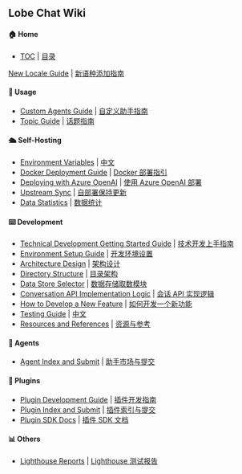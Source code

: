 ## Lobe Chat Wiki

#### 🏠 Home

- [TOC](Home) | [目录](Home)

<!-- DOCS LIST -->

[New Locale Guide](https://github.com/lobehub/lobe-chat/wiki/Add-New-Locale) | [新语种添加指南](https://github.com/lobehub/lobe-chat/wiki/Add-New-Locale.zh-CN)

#### 🤯 Usage

- [Custom Agents Guide](https://github.com/lobehub/lobe-chat/wiki/Usage-Agents) | [自定义助手指南](https://github.com/lobehub/lobe-chat/wiki/Usage-Agents.zh-CN)
- [Topic Guide](https://github.com/lobehub/lobe-chat/wiki/Usage-Topics) | [话题指南](https://github.com/lobehub/lobe-chat/wiki/Usage-Topics.zh-CN)

#### 🛳 Self-Hosting

- [Environment Variables](https://github.com/lobehub/lobe-chat/wiki/Environment-Variable) | [中文](https://github.com/lobehub/lobe-chat/wiki/Environment-Variable.zh-CN)
- [Docker Deployment Guide](https://github.com/lobehub/lobe-chat/wiki/Docker-Deployment) | [Docker 部署指引](https://github.com/lobehub/lobe-chat/wiki/Docker-Deployment.zh-CN)
- [Deploying with Azure OpenAI](https://github.com/lobehub/lobe-chat/wiki/Deploy-with-Azure-OpenAI) | [使用 Azure OpenAI 部署](https://github.com/lobehub/lobe-chat/wiki/Deploy-with-Azure-OpenAI.zh-CN)
- [Upstream Sync](https://github.com/lobehub/lobe-chat/wiki/Upstream-Sync) | [自部署保持更新](https://github.com/lobehub/lobe-chat/wiki/Upstream-Sync.zh-CN)
- [Data Statistics](https://github.com/lobehub/lobe-chat/wiki/Analytics) | [数据统计](https://github.com/lobehub/lobe-chat/wiki/Analytics.zh-CN)

#### ⌨️ Development

- [Technical Development Getting Started Guide](https://github.com/lobehub/lobe-chat/wiki/index) | [技术开发上手指南](https://github.com/lobehub/lobe-chat/wiki/index.zh-CN)
- [Environment Setup Guide](https://github.com/lobehub/lobe-chat/wiki/Steup-Development) | [开发环境设置](https://github.com/lobehub/lobe-chat/wiki/Steup-Development.zh-CN)
- [Architecture Design](https://github.com/lobehub/lobe-chat/wiki/Architecture) | [架构设计](https://github.com/lobehub/lobe-chat/wiki/Architecture.zh-CN)
- [Directory Structure](https://github.com/lobehub/lobe-chat/wiki/Folder-Structure) | [目录架构](https://github.com/lobehub/lobe-chat/wiki/Folder-Structure.zh-CN)
- [Data Store Selector](https://github.com/lobehub/lobe-chat/wiki/Data-Store-Selectors) | [数据存储取数模块](https://github.com/lobehub/lobe-chat/wiki/Data-Store-Selectors.zh-CN)
- [Conversation API Implementation Logic](https://github.com/lobehub/lobe-chat/wiki/Chat-API) | [会话 API 实现逻辑](https://github.com/lobehub/lobe-chat/wiki/Chat-API.zh-CN)
- [How to Develop a New Feature](https://github.com/lobehub/lobe-chat/wiki/Feature-Development) | [如何开发一个新功能](https://github.com/lobehub/lobe-chat/wiki/Feature-Development.zh-CN)
- [Testing Guide](https://github.com/lobehub/lobe-chat/wiki/Test) | [中文](https://github.com/lobehub/lobe-chat/wiki/Test.zh-CN)
- [Resources and References](https://github.com/lobehub/lobe-chat/wiki/Resources) | [资源与参考](https://github.com/lobehub/lobe-chat/wiki/Resources.zh-CN)

#### 🤖 Agents

- [Agent Index and Submit](https://github.com/lobehub/lobe-chat-agents) | [助手市场与提交](https://github.com/lobehub/lobe-chat-agents/blob/main/README.zh-CN.md)

#### 🧩 Plugins

- [Plugin Development Guide](https://github.com/lobehub/lobe-chat/wiki/Plugin-Development) | [插件开发指南](https://github.com/lobehub/lobe-chat/wiki/Plugin-Development.zh-CN)
- [Plugin Index and Submit](https://github.com/lobehub/lobe-chat-plugins) | [插件索引与提交](https://github.com/lobehub/lobe-chat-plugins/blob/main/README.zh-CN.md)
- [Plugin SDK Docs](https://chat-plugin-sdk.lobehub.com) | [插件 SDK 文档](https://chat-plugin-sdk.lobehub.com)

#### 📊 Others

- [Lighthouse Reports](https://github.com/lobehub/lobe-chat/wiki/Lighthouse) | [Lighthouse 测试报告](https://github.com/lobehub/lobe-chat/wiki/Lighthouse.zh-CN)

 <!-- DOCS LIST -->

<!-- LINK GROUP -->
